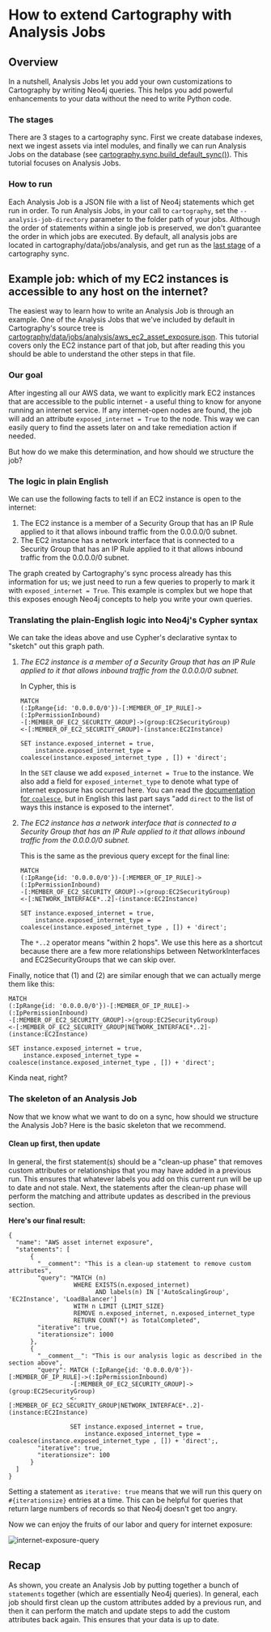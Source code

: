 # How to extend Cartography with Analysis Jobs

## Overview
In a nutshell, Analysis Jobs let you add your own customizations to Cartography by writing Neo4j queries. This helps you add powerful enhancements to your data without the need to write Python code.

### The stages
There are 3 stages to a cartography sync. First we create database indexes, next we ingest assets via intel modules, and finally we can run Analysis Jobs on the database (see [cartography.sync.build\_default\_sync()](https://github.com/lyft/cartography/blob/master/cartography/sync.py)). This tutorial focuses on Analysis Jobs.

### How to run
Each Analysis Job is a JSON file with a list of Neo4j statements which get run in order. To run Analysis Jobs, in your call to `cartography`, set the `--analysis-job-directory` parameter to the folder path of your jobs. Although the order of statements within a single job is preserved, we don't guarantee the order in which jobs are executed. By default, all analysis jobs are located in cartography/data/jobs/analysis, and get run as the [last stage](https://github.com/lyft/cartography/blob/fe929bc09c7447432d89da2b7e200dfbc10fbad7/cartography/sync.py#L173) of a cartography sync. 

## Example job: which of my EC2 instances is accessible to any host on the internet?
The easiest way to learn how to write an Analysis Job is through an example. One of the Analysis Jobs that we've included by default in Cartography's source tree is [cartography/data/jobs/analysis/aws_ec2_asset_exposure.json](https://github.com/lyft/cartography/blob/master/cartography/data/jobs/analysis/aws_ec2_asset_exposure.json). This tutorial covers only the EC2 instance part of that job, but after reading this you should be able to understand the other steps in that file.

### Our goal
After ingesting all our AWS data, we want to explicitly mark EC2 instances that are accessible to the public internet - a useful thing to know for anyone running an internet service. If any internet-open nodes are found, the job will add an attribute `exposed_internet = True` to the node. This way we can easily query to find the assets later on and take remediation action if needed.

But how do we make this determination, and how should we structure the job?

### The logic in plain English
We can use the following facts to tell if an EC2 instance is open to the internet:

1. The EC2 instance is a member of a Security Group that has an IP Rule applied to it that allows inbound traffic from the 0.0.0.0/0 subnet.
2. The EC2 instance has a network interface that is connected to a Security Group that has an IP Rule applied to it that allows inbound traffic from the 0.0.0.0/0 subnet.

The graph created by Cartography's sync process already has this information for us; we just need to run a few queries to properly to mark it with `exposed_internet = True`. This example is complex but we hope that this exposes enough Neo4j concepts to help you write your own queries.

### Translating the plain-English logic into Neo4j's Cypher syntax
We can take the ideas above and use Cypher's declarative syntax to "sketch" out this graph path.

1. _The EC2 instance is a member of a Security Group that has an IP Rule applied to it that allows inbound traffic from the 0.0.0.0/0 subnet._

    In Cypher, this is

    ```
    MATCH
    (:IpRange{id: '0.0.0.0/0'})-[:MEMBER_OF_IP_RULE]->(:IpPermissionInbound)
    -[:MEMBER_OF_EC2_SECURITY_GROUP]->(group:EC2SecurityGroup)
    <-[:MEMBER_OF_EC2_SECURITY_GROUP]-(instance:EC2Instance)

    SET instance.exposed_internet = true,
        instance.exposed_internet_type = coalesce(instance.exposed_internet_type , []) + 'direct';
    ```

    In the `SET` clause we add `exposed_internet = True` to the instance. We also add a field for `exposed_internet_type` to denote what type of internet exposure has occurred here. You can read the [documentation for `coalesce`](https://neo4j.com/docs/cypher-manual/current/functions/scalar/#functions-coalesce), but in English this last part says "add `direct` to the list of ways this instance is exposed to the internet".

2. _The EC2 instance has a network interface that is connected to a Security Group that has an IP Rule applied to it that allows inbound traffic from the 0.0.0.0/0 subnet._

    This is the same as the previous query except for the final line:

    ```
    MATCH
    (:IpRange{id: '0.0.0.0/0'})-[:MEMBER_OF_IP_RULE]->(:IpPermissionInbound)
    -[:MEMBER_OF_EC2_SECURITY_GROUP]->(group:EC2SecurityGroup)
    <-[:NETWORK_INTERFACE*..2]-(instance:EC2Instance)

    SET instance.exposed_internet = true,
        instance.exposed_internet_type = coalesce(instance.exposed_internet_type , []) + 'direct';
    ```

    The `*..2` operator means "within 2 hops". We use this here as a shortcut because there are a few more relationships between NetworkInterfaces and EC2SecurityGroups that we can skip over.

Finally, notice that (1) and (2) are similar enough that we can actually merge them like this:

```
MATCH
(:IpRange{id: '0.0.0.0/0'})-[:MEMBER_OF_IP_RULE]->(:IpPermissionInbound)
-[:MEMBER_OF_EC2_SECURITY_GROUP]->(group:EC2SecurityGroup)
<-[:MEMBER_OF_EC2_SECURITY_GROUP|NETWORK_INTERFACE*..2]-(instance:EC2Instance)

SET instance.exposed_internet = true,
    instance.exposed_internet_type = coalesce(instance.exposed_internet_type , []) + 'direct';
```

Kinda neat, right?

### The skeleton of an Analysis Job
Now that we know what we want to do on a sync, how should we structure the Analysis Job?  Here is the basic skeleton that we recommend.

#### Clean up first, then update
In general, the first statement(s) should be a "clean-up phase" that removes custom attributes or relationships that you may have added in a previous run. This ensures that whatever labels you add on this current run will be up to date and not stale. Next, the statements after the clean-up phase will perform the matching and attribute updates as described in the previous section.

**Here's our final result:**

```
{
  "name": "AWS asset internet exposure",
  "statements": [
      {
        "__comment": "This is a clean-up statement to remove custom attributes",
        "query": "MATCH (n)
                  WHERE EXISTS(n.exposed_internet)
                        AND labels(n) IN ['AutoScalingGroup', 'EC2Instance', 'LoadBalancer']
                  WITH n LIMIT {LIMIT_SIZE}
                  REMOVE n.exposed_internet, n.exposed_internet_type
                  RETURN COUNT(*) as TotalCompleted",
        "iterative": true,
        "iterationsize": 1000
      },
      {
        "__comment__": "This is our analysis logic as described in the section above",
        "query": MATCH (:IpRange{id: '0.0.0.0/0'})-[:MEMBER_OF_IP_RULE]->(:IpPermissionInbound)
                 -[:MEMBER_OF_EC2_SECURITY_GROUP]->(group:EC2SecurityGroup)
                 <-[:MEMBER_OF_EC2_SECURITY_GROUP|NETWORK_INTERFACE*..2]-(instance:EC2Instance)

                 SET instance.exposed_internet = true,
                     instance.exposed_internet_type = coalesce(instance.exposed_internet_type , []) + 'direct';,
        "iterative": true,
        "iterationsize": 100
      }
  ]
}
```

Setting a statement as `iterative: true` means that we will run this query on `#{iterationsize}` entries at a time. This can be helpful for queries that return large numbers of records so that Neo4j doesn't get too angry.

Now we can enjoy the fruits of our labor and query for internet exposure:

![internet-exposure-query](../images/exposed-internet.png)

## Recap
As shown, you create an Analysis Job by putting together a bunch of `statements` together (which are essentially Neo4j queries). In general, each job should first clean up the custom attributes added by a previous run, and then it can perform the match and update steps to add the custom attributes back again. This ensures that your data is up to date.
